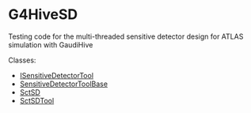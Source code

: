 # G4HiveSD
Testing code for the multi-threaded sensitive detector design for ATLAS simulation with GaudiHive

Classes:

* [ISensitiveDetectorTool](G4HiveSD/ISensitiveDetectorTool.h)
* [SensitiveDetectorToolBase](G4HiveSD/SensitiveDetectorToolBase.h)
* [SctSD](src/SctSD.h)
* [SctSDTool](src/SctSD.h#L48)
